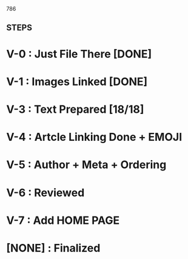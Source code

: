 786

## STEPS

# V-0 : Just File There [DONE]
# V-1 : Images Linked [DONE]
# V-3 : Text Prepared [18/18]
# V-4 : Artcle Linking Done + EMOJI
# V-5 : Author + Meta + Ordering
# V-6 : Reviewed
# V-7 : Add HOME PAGE
# [NONE] : Finalized